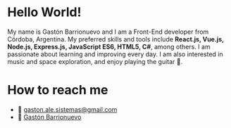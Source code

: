 # Hello World!
My name is Gastón Barrionuevo and I am a Front-End developer from Córdoba, Argentina. My preferred skills and tools include **React.js, Vue.js, Node.js, Express.js, JavaScript ES6, HTML5, C#**, among others. I am passionate about learning and improving every day. I am also interested in music and space exploration, and enjoy playing the guitar 🎸.
# How to reach me
  * :e-mail: gaston.ale.sistemas@gmail.com
  * :briefcase: <a href="https://www.linkedin.com/in/gast%C3%B3n-barrionuevo-898a491a3/" target="_blank">Gastón Barrionuevo</a>
